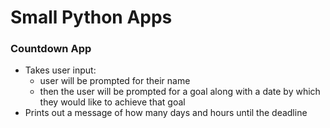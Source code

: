 # Small Python Apps

### Countdown App
- Takes user input:
  - user will be prompted for their name
  - then the user will be prompted for a goal along with a date by which they would like to achieve that goal
- Prints out a message of how many days and hours until the deadline
